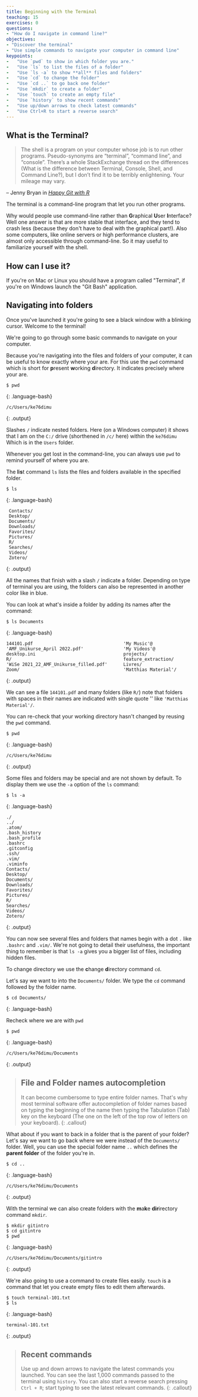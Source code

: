 ```yaml
---
title: Beginning with the Terminal
teaching: 15
exercises: 0
questions:
- "How do I navigate in command line?"
objectives:
- "Discover the terminal"
- "Use simple commands to navigate your computer in command line"
keypoints:
-   "Use `pwd` to show in which folder you are."
-   "Use `ls` to list the files of a folder"
-   "Use `ls -a` to show **all** files and folders"
-   "Use `cd` to change the folder"
-   "Use `cd ..` to go back one folder"
-   "Use `mkdir` to create a folder"
-   "Use `touch` to create an empty file"
-   "Use `history` to show recent commands"
-   "Use up/down arrows to check latest commands"
-   "Use Ctrl+R to start a reverse search"
---
```


## What is the Terminal?

> The shell is a program on your computer whose job is to run other programs. Pseudo-synonyms are “terminal”, “command line”, and “console”. There’s a whole StackExchange thread on the differences (What is the difference between Terminal, Console, Shell, and Command Line?), but I don’t find it to be terribly enlightening. Your mileage may vary.

– Jenny Bryan in [*Happy Git with R*](https://happygitwithr.com/shell.html)

The terminal is a command-line program that let you run other programs.

Why would people use command-line rather than **G**raphical **U**ser **I**nterface?
Well one answer is that are more stable that interface, and they tend
to crash less (because they don't have to deal with the graphical part!).
Also some computers, like online servers or high performance clusters,
are almost only accessible through command-line. So it may useful to familiarize
yourself with the shell.

## How can I use it?

If you're on Mac or Linux you should have a program called "Terminal",
if you're on Windows launch the "Git Bash" application.

## Navigating into folders

Once you've launched it you're going to see a black window with a blinking cursor.
Welcome to the terminal!

We're going to go through some basic commands to navigate on your computer.

Because you're navigating into the files and folders of your computer,
it can be useful to know exactly where your are. For this use the `pwd` command
which is short for **p**resent **w**orking **d**irectory. It indicates precisely
where your are.


~~~
$ pwd
~~~
{: .language-bash}

~~~
/c/Users/ke76dimu
~~~
{: .output}

Slashes `/` indicate nested folders. Here (on a Windows computer) it shows that
I am on the `C:/` drive (shorthened in `/c/` here) within the `ke76dimu` Which
is in the `Users` folder.

Whenever you get lost in the command-line, you can always use `pwd` to remind
yourself of where you are.

The **l**i**s**t command `ls` lists the files and folders available in the
specified folder.

~~~
$ ls
~~~
{: .language-bash}

~~~
 Contacts/
 Desktop/
 Documents/
 Downloads/
 Favorites/
 Pictures/
 R/
 Searches/
 Videos/
 Zotero/
~~~
{: .output}

All the names that finish with a slash `/` indicate a folder. Depending on
type of terminal you are using, the folders can also be represented in another
color like in blue.

You can look at what's inside a folder by adding its names after the command:

~~~
$ ls Documents
~~~
{: .language-bash}

~~~
144101.pdf                                  'My Music'@
'AMF_Unikurse_April 2022.pdf'               'My Videos'@
desktop.ini                                 projects/
R/                                          feature_extraction/                         
'WiSe 2021_22_AMF_Unikurse_filled.pdf'      Livres/
Zoom/                                       'Matthias Material'/
~~~
{: .output}

We can see a file `144101.pdf` and many folders (like `R/`) note that folders
with spaces in their names are indicated with single quote ''
like `'Matthias Material'/`.

You can re-check that your working directory hasn't changed by reusing the `pwd`
command.

~~~
$ pwd
~~~
{: .language-bash}

~~~
/c/Users/ke76dimu
~~~
{: .output}

Some files and folders may be special and are not shown by default.
To display them we use the `-a` option of the `ls` command:

~~~
$ ls -a
~~~
{: .language-bash}

~~~
./
../
.atom/
.bash_history
.bash_profile
.bashrc
.gitconfig
.ssh/
.vim/
.viminfo
Contacts/
Desktop/
Documents/
Downloads/
Favorites/
Pictures/
R/
Searches/
Videos/
Zotero/
~~~
{: .output}   

You can now see several files and folders that names begin with a dot `.`
like `.bashrc` and `.vim/`. We're not going to detail their usefulness,
the important thing to remember is that `ls -a` gives you a bigger list of
files, including hidden files.

To change directory we use the **c**hange **d**irectory command `cd`.

Let's say we want to into the `Documents/` folder. We type the `cd` command
followed by the folder name.

~~~
$ cd Documents/
~~~
{: .language-bash}

Recheck where we are with `pwd`

~~~
$ pwd
~~~
{: .language-bash}

~~~
/c/Users/ke76dimu/Documents
~~~
{: .output}



> ## File and Folder names autocompletion
>
> It can become cumbersome to type entire folder names.
> That's why most terminal software offer autocompletion of folder names
> based on typing the beginning of the name then typing the Tabulation (Tab) key
> on the keyboard (The one on the left of the top row of letters on your
> keyboard).
{: .callout}

What about if you want to back in a folder that is the parent of your folder?
Let's say we want to go back where we were instead of the `Documents/` folder.
Well, you can use the special folder name `..` which defines the
**parent folder** of the folder you're in.

~~~
$ cd ..
~~~
{: .language-bash}

~~~
/c/Users/ke76dimu/Documents
~~~
{: .output}

With the terminal we can also create folders with the
**m**a**k**e **dir**irectory command `mkdir`.

~~~
$ mkdir gitintro
$ cd gitintro
$ pwd
~~~
{: .language-bash}

~~~
/c/Users/ke76dimu/Documents/gitintro
~~~
{: .output}

We're also going to use a command to create files easily.
`touch` is a command that let you create empty files to edit them afterwards.

~~~
$ touch terminal-101.txt
$ ls
~~~
{: .language-bash}

~~~
terminal-101.txt
~~~
{: .output}


> ## Recent commands
>
> Use up and down arrows to navigate the latest commands you launched. You can see the last 1,000 commands passed to the terminal using `history`. You can also start a reverse search pressing `Ctrl + R`; start typing to see the latest relevant commands.
{: .callout}